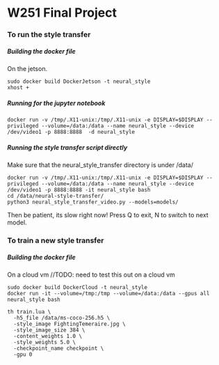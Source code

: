 # W251 Final Project

### To run the style transfer 
##### Building the docker file

On the jetson. 
```
sudo docker build DockerJetson -t neural_style 
xhost + 
```

##### Running for the jupyter notebook

```
docker run -v /tmp/.X11-unix:/tmp/.X11-unix -e DISPLAY=$DISPLAY --privileged --volume=/data:/data --name neural_style --device /dev/video1 -p 8888:8888  -d neural_style 
```

##### Running the style transfer script directly
Make sure that the neural\_style\_transfer directory is under /data/

```
docker run -v /tmp/.X11-unix:/tmp/.X11-unix -e DISPLAY=$DISPLAY --privileged --volume=/data:/data --name neural_style --device /dev/video1 -p 8888:8888 -it neural_style bash
cd /data/neural-style-transfer/
python3 neural_style_transfer_video.py --models=models/
```

Then be patient, its slow right now! Press Q to exit, N to switch to next model. 



### To train a new style transfer 
##### Building the docker file

On a cloud vm //TODO: need to test this out on a cloud vm
```
sudo docker build DockerCloud -t neural_style 
docker run -it --volume=/tmp:/tmp --volume=/data:/data --gpus all neural_style bash

th train.lua \
  -h5_file /data/ms-coco-256.h5 \
  -style_image FightingTemeraire.jpg \
  -style_image_size 384 \
  -content_weights 1.0 \
  -style_weights 5.0 \
  -checkpoint_name checkpoint \
  -gpu 0
```
